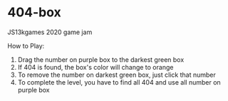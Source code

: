 # 404-box
JS13kgames 2020 game jam

How to Play:
1. Drag the number on purple box to the darkest green box
2. If 404 is found, the box's color will change to orange
3. To remove the number on darkest green box, just click that number
4. To complete the level, you have to find all 404 and use all number on purple box
